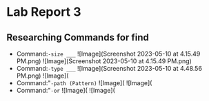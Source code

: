 # Lab Report 3
## Researching Commands for find
- Command:`-size ___`
![Image](Screenshot 2023-05-10 at 4.15.49 PM.png)
![Image](Screenshot 2023-05-10 at 4.15.49 PM.png)
- Command:`-type ___`
![Image](Screenshot 2023-05-10 at 4.48.56 PM.png)
![Image](
- Command:"`-path (Pattern)`
![Image](
![Image](
- Command:"`-or`
![Image](
![Image](
